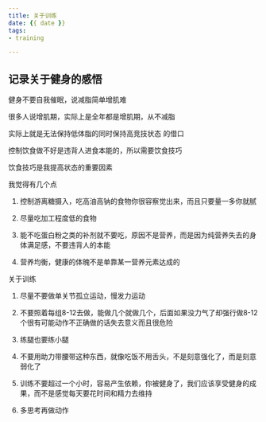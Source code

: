 ```yaml
---
title: 关于训练
date: {{ date }}
tags:
- training

---
```

## 记录关于健身的感悟



健身不要自我催眠，说减脂简单增肌难

很多人说增肌期，实际上是全年都是增肌期，从不减脂

实际上就是无法保持低体脂的同时保持高竞技状态 的借口

控制饮食做不好是违背人进食本能的，所以需要饮食技巧

饮食技巧是我提高状态的重要因素

我觉得有几个点

1. 控制游离糖摄入，吃高油高钠的食物你很容察觉出来，而且只要量一多你就腻

2. 尽量吃加工程度低的食物

3. 能不吃蛋白粉之类的补剂就不要吃，原因不是营养，而是因为纯营养失去的身体满足感，不要违背人的本能

4. 营养均衡，健康的体魄不是单靠某一营养元素达成的



关于训练

1. 尽量不要做单关节孤立运动，慢发力运动

2. 不要照着每组8-12去做，能做几个就做几个，后面如果没力气了却强行做8-12个很有可能动作不正确做的话失去意义而且很危险

3. 练腿也要练小腿

4. 不要用助力带腰带这种东西，就像吃饭不用舌头，不是刻意强化了，而是刻意弱化了

5. 训练不要超过一个小时，容易产生依赖，你被健身了，我们应该享受健身的成果，而不是感觉每天要花时间和精力去维持

6. 多思考再做动作